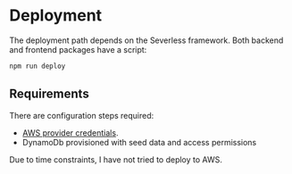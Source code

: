 # Deployment

The deployment path depends on the Severless framework. Both backend and frontend packages have a script:

```bash
npm run deploy
```

## Requirements

There are configuration steps required:

- [AWS provider credentials](https://www.serverless.com/framework/docs/providers/aws/guide/credentials/).
- DynamoDb provisioned with seed data and access permissions

Due to time constraints, I have not tried to deploy to AWS.
